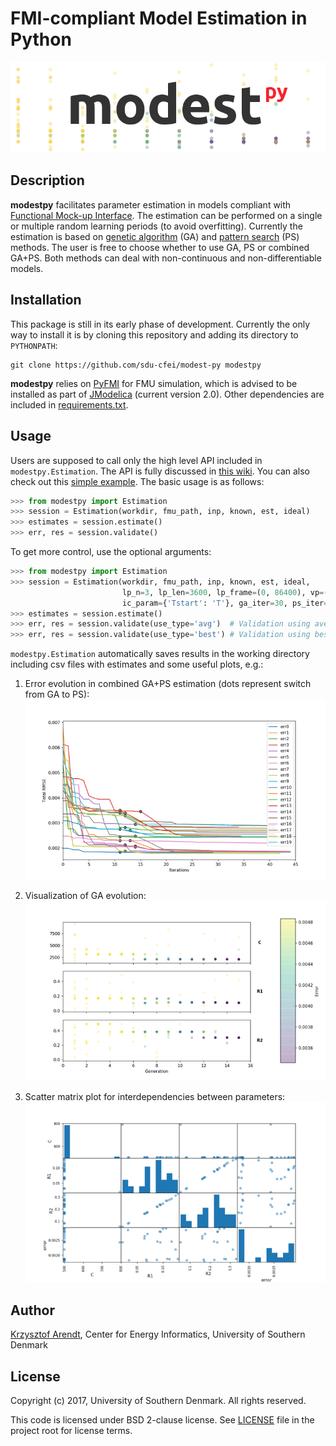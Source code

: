 # FMI-compliant Model Estimation in Python

![modestpy](/docs/img/modest-logo.png)


## Description

**modestpy** facilitates parameter estimation in models compliant with [Functional Mock-up Interface](https://fmi-standard.org/). The estimation can be performed on a single or multiple random learning periods (to avoid overfitting). Currently the estimation is based on [genetic algorithm](https://en.wikipedia.org/wiki/Genetic_algorithm) (GA) and [pattern search](https://en.wikipedia.org/wiki/Pattern_search_(optimization)) (PS) methods. The user is free to choose whether to use GA, PS or combined GA+PS. Both methods can deal with non-continuous and non-differentiable models.

## Installation

This package is still in its early phase of development. Currently the only way to install it is by cloning this repository and adding its directory to ``PYTHONPATH``:
```
git clone https://github.com/sdu-cfei/modest-py modestpy
```

**modestpy** relies on [PyFMI](https://pypi.python.org/pypi/PyFMI) for FMU simulation, which is advised to be installed as part of [JModelica](http://jmodelica.org/) (current version 2.0). Other dependencies are included in [requirements.txt](/requirements.txt).

## Usage

Users are supposed to call only the high level API included in ``modestpy.Estimation``. The API is fully discussed in [this wiki](https://github.com/sdu-cfei/modest-py/wiki/modestpy-API). You can also check out this [simple example](/examples/simple). The basic usage is as follows:

```python
>>> from modestpy import Estimation
>>> session = Estimation(workdir, fmu_path, inp, known, est, ideal)
>>> estimates = session.estimate()
>>> err, res = session.validate()
```

To get more control, use the optional arguments:
```python
>>> from modestpy import Estimation
>>> session = Estimation(workdir, fmu_path, inp, known, est, ideal,
                         lp_n=3, lp_len=3600, lp_frame=(0, 86400), vp=(86400, 172800),
                         ic_param={'Tstart': 'T'}, ga_iter=30, ps_iter=30)
>>> estimates = session.estimate()
>>> err, res = session.validate(use_type='avg')  # Validation using average estimates from all learning periods
>>> err, res = session.validate(use_type='best') # Validation using best estimates from all learning periods
```

``modestpy.Estimation`` automatically saves results in the working directory including csv files with estimates and some useful plots, e.g.:

1) Error evolution in combined GA+PS estimation (dots represent switch from GA to PS):
![Error-evolution](/docs/img/err_evo.png)

2) Visualization of GA evolution:
![GA-evolution](/docs/img/ga_evolution.png)

3) Scatter matrix plot for interdependencies between parameters:
![Intedependencies](/docs/img/all_estimates.png)

## Author

[Krzysztof Arendt](https://github.com/krzysztofarendt), Center for Energy Informatics, University of Southern Denmark

## License

Copyright (c) 2017, University of Southern Denmark. All rights reserved.

This code is licensed under BSD 2-clause license.
See [LICENSE](/LICENSE) file in the project root for license terms.


